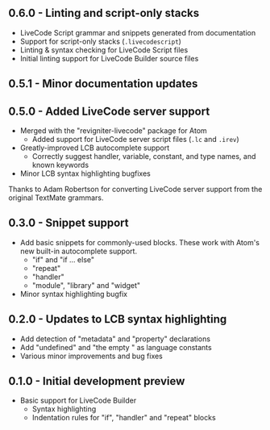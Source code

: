 ## 0.6.0 - Linting and script-only stacks
* LiveCode Script grammar and snippets generated from documentation
* Support for script-only stacks (`.livecodescript`)
* Linting & syntax checking for LiveCode Script files
* Initial linting support for LiveCode Builder source files

## 0.5.1 - Minor documentation updates

## 0.5.0 - Added LiveCode server support
* Merged with the "revigniter-livecode" package for Atom
  * Added support for LiveCode server script files (`.lc` and `.irev`)
* Greatly-improved LCB autocomplete support
  * Correctly suggest handler, variable, constant, and type names, and known
    keywords
* Minor LCB syntax highlighting bugfixes

Thanks to Adam Robertson for converting LiveCode server support from the
original TextMate grammars.

## 0.3.0 - Snippet support
* Add basic snippets for commonly-used blocks. These work with Atom's new
  built-in autocomplete support.
  * "if" and "if … else"
  * "repeat"
  * "handler"
  * "module", "library" and "widget"
* Minor syntax highlighting bugfix

## 0.2.0 - Updates to LCB syntax highlighting
* Add detection of "metadata" and "property" declarations
* Add "undefined" and "the empty <x>" as language constants
* Various minor improvements and bug fixes

## 0.1.0 - Initial development preview
* Basic support for LiveCode Builder
  * Syntax highlighting
  * Indentation rules for "if", "handler" and "repeat" blocks
